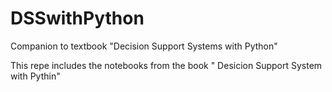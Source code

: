 # DSSwithPython
Companion to textbook "Decision Support Systems with Python" 

This repe includes the notebooks from the book " Desicion Support System with Pythin"
